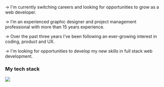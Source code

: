 → I'm currently switching careers and looking for opportunities to grow as a web developer.

→ I’m an experienced graphic designer and project management professional with more than 15 years experience.

→ Over the past three years I’ve been following an ever-growing interest in coding, product and UX.

→ I'm looking for opportunities to develop my new skills in full stack web development.

### My tech stack

<img src="https://skillicons.dev/icons?i=js,html,css,ruby,rails,bash,tailwind,figma">
